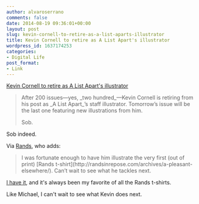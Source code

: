 ```yaml
---
author: alvaroserrano
comments: false
date: 2014-08-19 09:36:01+00:00
layout: post
slug: kevin-cornell-to-retire-as-a-list-aparts-illustrator
title: Kevin Cornell to retire as A List Apart's illustrator
wordpress_id: 1637174253
categories:
- Digital Life
post_format:
- Link
---
```


[Kevin Cornell to retire as A List Apart's illustrator](http://alistapart.com/blog/post/my-favorite-kevin-cornell)



<blockquote>After 200 issues—yes, _two hundred_—Kevin Cornell is retiring from his post as _A List Apart_’s staff illustrator. Tomorrow’s issue will be the last one featuring new illustrations from him.

Sob.</blockquote>



Sob indeed.

Via [Rands](http://randsinrepose.com/links/2014/08/18/my-favorite-kevin-cornell/), who adds:



<blockquote>I was fortunate enough to have him illustrate the very first (out of print) [Rands t-shirt](http://randsinrepose.com/archives/a-pleasant-elsewhere/). Can’t wait to see what he tackles next.</blockquote>



[I have it](http://instagram.com/p/CbdGV/), and it's always been my favorite of all the Rands t-shirts.

Like Michael, I can't wait to see what Kevin does next.

